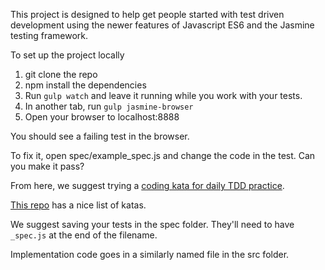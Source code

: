 This project is designed to help get people started with test driven development using the newer features of Javascript ES6 and the Jasmine testing framework.

To set up the project locally
1. git clone the repo
2. npm install the dependencies
3. Run ````gulp watch```` and leave it running while you work with your tests.
4. In another tab, run ```gulp jasmine-browser```
5. Open your browser to localhost:8888

You should see a failing test in the browser.

To fix it, open spec/example_spec.js and change the code in the test.
Can you make it pass?

From here, we suggest trying a [coding kata for daily TDD practice](https://medium.com/@marlenac/learning-tdd-with-katas-3f499cb9c492#.qqgc451gt).

[This repo](https://github.com/garora/TDD-Katas) has a nice list of katas.

We suggest saving your tests in the spec folder.  They'll need to have ```_spec.js``` at the end of the filename.

Implementation code goes in a similarly named file in the src folder.